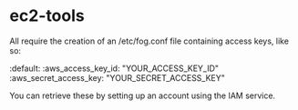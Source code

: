 ec2-tools
=========

All require the creation of an /etc/fog.conf file containing access keys, like so:

:default:
  :aws_access_key_id: "YOUR_ACCESS_KEY_ID"
  :aws_secret_access_key: "YOUR_SECRET_ACCESS_KEY"

You can retrieve these by setting up an account using the IAM service.
